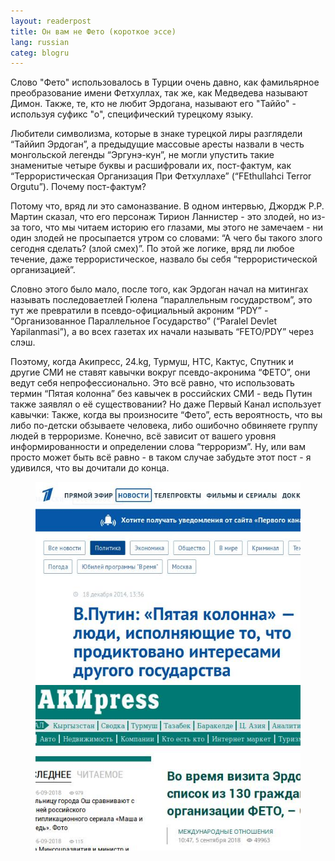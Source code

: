 ```yaml
---
layout: readerpost
title: Он вам не Фето (короткое эссе)
lang: russian
categ: blogru
---
```


Слово "Фето" использовалось в Турции очень давно, как фамильярное преобразование имени Фетхуллах, так же, как Медведева называют Димон. Также, те, кто не любит Эрдогана, называют его "Таййо" - используя суфикс "о", специфический турецкому языку.

Любители символизма, которые в знаке турецкой лиры разглядели “Таййип Эрдоган”, а предыдущие массовые аресты назвали в честь монгольской легенды “Эргунэ-кун”, не могли упустить такие знаменитые четыре буквы и расшифровали их, пост-фактум, как “Террористическая Организация При Фетхуллахе” (“FEthullahci Terror Orgutu”). Почему пост-фактум?

Потому что, вряд ли это самоназвание. В одном интервью, Джордж Р.Р. Мартин сказал, что его персонаж Тирион Ланнистер - это злодей, но из-за того, что мы читаем историю его глазами, мы этого не замечаем - ни один злодей не просыпается утром со словами: “А чего бы такого злого сегодня сделать? (злой смех)”. По этой же логике, вряд ли любое течение, даже террористическое, назвало бы себя “террористической организацией”.

Словно этого было мало, после того, как Эрдоган начал на митингах называть последоваетлей Гюлена “параллельным государством”, это тут же превратили в псевдо-официальный акроним “PDY” - “Организованное Параллельное Государство” (“Paralel Devlet Yapilanmasi”), а во всех газетах их начали называть “FETO/PDY” через слэш.

Поэтому, когда Акипресс, 24.kg, Турмуш, НТС, Кактус, Спутник и другие СМИ не ставят кавычки вокруг псевдо-акронима “ФЕТО”, они ведут себя непрофессионально. Это всё равно, что использовать термин “Пятая колонна” без кавычек в российских СМИ - ведь Путин также заявлял о её существовании? Но даже Первый Канал использует кавычки: Также, когда вы произносите “Фето”, есть вероятность, что вы либо по-детски обзываете человека, либо ошибочно обвиняете группу людей в терроризме. Конечно, всё зависит от вашего уровня информированности и определении слова “терроризм”. Ну, или вам просто может быть всё равно - в таком случае забудьте этот пост - я удивился, что вы дочитали до конца.

<figure class="blog">
	<img class="img-fluid w-25" src="/assets/img/fb/putin5.jpg">
	<img class="img-fluid w-25" src="/assets/img/fb/akipressfeto.jpg">
</figure>
